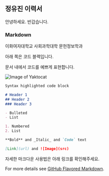 ## 정유진 이력서

안녕하세요. 반갑습니다.

### Markdown

이화여자대학교 사회과학대학 문헌정보학과

아래 쪽은 코드 블랙입니다.

문서 내에서 코드를 예쁘게 표현합니다.

![Image of Yaktocat](https://octodex.github.com/images/yaktocat.png)


```markdown
Syntax highlighted code block

# Header 1
## Header 2
### Header 3

- Bulleted
- List

1. Numbered
2. List

**Bold** and _Italic_ and `Code` text

[Link](url) and ![Image](src)
```

자세한 마크다운 사용법은 아래 링크를 확인해주세요.

For more details see [GitHub Flavored Markdown](https://guides.github.com/features/mastering-markdown/).
